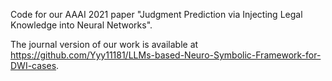 Code for our AAAI 2021 paper "Judgment Prediction via Injecting Legal Knowledge into Neural Networks".

The journal version of our work is available at https://github.com/Yyy11181/LLMs-based-Neuro-Symbolic-Framework-for-DWI-cases.
